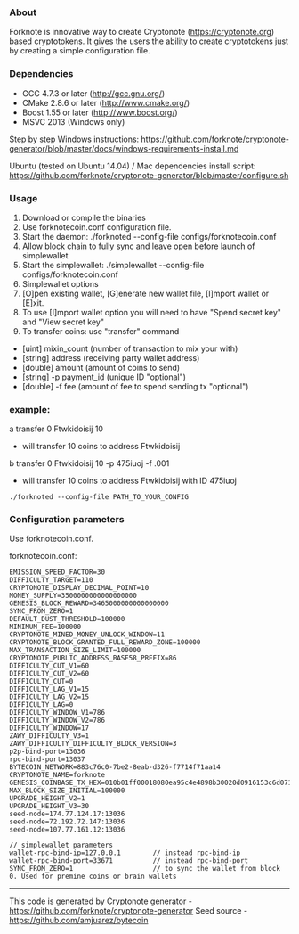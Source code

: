 ### About
Forknote is innovative way to create Cryptonote (https://cryptonote.org) based cryptotokens. It gives the users the ability to create cryptotokens just by creating a simple configuration file.

### Dependencies
* GCC 4.7.3 or later     (http://gcc.gnu.org/)
* CMake 2.8.6 or later   (http://www.cmake.org/)
* Boost 1.55 or later    (http://www.boost.org/)
* MSVC 2013 (Windows only)

Step by step Windows instructions:
https://github.com/forknote/cryptonote-generator/blob/master/docs/windows-requirements-install.md

Ubuntu (tested on Ubuntu 14.04) / Mac dependencies install script:
https://github.com/forknote/cryptonote-generator/blob/master/configure.sh


### Usage
1. Download or compile the binaries
2. Use forknotecoin.conf configuration file.
3. Start the daemon: ./forknoted --config-file configs/forknotecoin.conf
4. Allow block chain to fully sync and leave open before launch of simplewallet
5. Start the simplewallet: ./simplewallet --config-file configs/forknotecoin.conf
6. Simplewallet options
7. [O]pen existing wallet, [G]enerate new wallet file, [I]mport wallet or [E]xit.
8. To use [I]mport wallet option you will need to have "Spend secret key" and "View secret key"
9. To transfer coins: use "transfer" command
* [uint] mixin_count (number of transaction to mix your with)
* [string] address (receiving party wallet address)
* [double] amount (amount of coins to send)
* [string] -p payment_id (unique ID "optional")
* [double] -f fee (amount of fee to spend sending tx "optional")
###  example:
a transfer 0 Ftwkidoisij 10
* will transfer 10 coins to address Ftwkidoisij

b transfer 0 Ftwkidoisij 10 -p 475iuoj -f .001
* will transfer 10 coins to address Ftwkidoisij with ID 475iuoj

```
./forknoted --config-file PATH_TO_YOUR_CONFIG
```

### Configuration parameters
Use forknotecoin.conf.

forknotecoin.conf:
```
EMISSION_SPEED_FACTOR=30
DIFFICULTY_TARGET=110
CRYPTONOTE_DISPLAY_DECIMAL_POINT=10
MONEY_SUPPLY=3500000000000000000
GENESIS_BLOCK_REWARD=3465000000000000000
SYNC_FROM_ZERO=1
DEFAULT_DUST_THRESHOLD=100000
MINIMUM_FEE=100000
CRYPTONOTE_MINED_MONEY_UNLOCK_WINDOW=11
CRYPTONOTE_BLOCK_GRANTED_FULL_REWARD_ZONE=100000
MAX_TRANSACTION_SIZE_LIMIT=100000
CRYPTONOTE_PUBLIC_ADDRESS_BASE58_PREFIX=86
DIFFICULTY_CUT_V1=60
DIFFICULTY_CUT_V2=60
DIFFICULTY_CUT=0
DIFFICULTY_LAG_V1=15
DIFFICULTY_LAG_V2=15
DIFFICULTY_LAG=0
DIFFICULTY_WINDOW_V1=786
DIFFICULTY_WINDOW_V2=786
DIFFICULTY_WINDOW=17
ZAWY_DIFFICULTY_V3=1
ZAWY_DIFFICULTY_DIFFICULTY_BLOCK_VERSION=3
p2p-bind-port=13036
rpc-bind-port=13037
BYTECOIN_NETWORK=883c76c0-7be2-8eab-d326-f7714f71aa14
CRYPTONOTE_NAME=forknote
GENESIS_COINBASE_TX_HEX=010b01ff00018080ea95c4e4898b30020d0916153c6d071630b124b18f63fe001800fbcd4b643cda5af7582e7eab0db22101055e53bf962c675d20d34ede2798d3a2107281d10c6044ef6fe94a45a5430141
MAX_BLOCK_SIZE_INITIAL=100000
UPGRADE_HEIGHT_V2=1
UPGRADE_HEIGHT_V3=30
seed-node=174.77.124.17:13036
seed-node=72.192.72.147:13036
seed-node=107.77.161.12:13036

// simplewallet parameters
wallet-rpc-bind-ip=127.0.0.1        // instead rpc-bind-ip
wallet-rpc-bind-port=33671          // instead rpc-bind-port
SYNC_FROM_ZERO=1                    // to sync the wallet from block 0. Used for premine coins or brain wallets
```

---
This code is generated by Cryptonote generator - https://github.com/forknote/cryptonote-generator
Seed source - https://github.com/amjuarez/bytecoin
